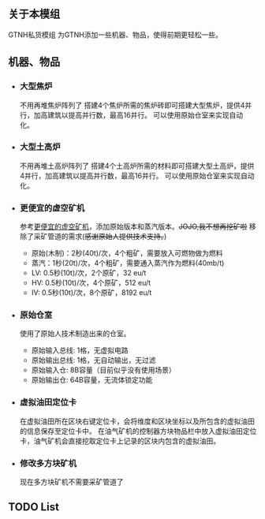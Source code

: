 ## 关于本模组
GTNH私货模组
为GTNH添加一些机器、物品，使得前期更轻松一些。

## 机器、物品
* ### 大型焦炉
  不用再堆焦炉阵列了
  搭建4个焦炉所需的焦炉砖即可搭建大型焦炉，提供4并行，加高建筑以提高并行数，最高16并行。
  可以使用原始仓室来实现自动化。

* ### 大型土高炉
  不用再堆土高炉阵列了
  搭建4个土高炉所需的材料即可搭建大型土高炉，提供4并行，加高建筑以提高并行数，最高16并行。
  可以使用原始仓室来实现自动化。

* ### 更便宜的虚空矿机
  参考[更便宜的虚空矿机](https://github.com/Jonodonozym/CheaperVoidMiners)，添加原始版本和蒸汽版本。~~JOJO,我不想再挖矿啦~~
  移除了采矿管道的需求(~~感谢原始人提供技术支持。~~)
  * 原始(木制)：2秒(40t)/次，4个粗矿，需要放入可燃物做为燃料
  * 蒸汽：1秒(20t)/次，4个粗矿，需要通入蒸汽作为燃料(40mb/t)
  * LV: 0.5秒(10t)/次，2个原矿，32 eu/t
  * HV: 0.5秒(10t)/次，4个原矿，512 eu/t
  * IV: 0.5秒(10t)/次，8个原矿，8192 eu/t

* ### 原始仓室
  使用了原始人技术制造出来的仓室。
  * 原始输入总线: 1格，无虚拟电路
  * 原始输出总线: 1格，无自动输出，无过滤
  * 原始输入仓: 8B容量（目前似乎没有使用场景）
  * 原始输出仓: 64B容量，无流体锁定功能

* ### 虚拟油田定位卡
  在虚拟油田所在区块右键定位卡，会将维度和区块坐标以及所包含的虚拟油田的信息保存至定位卡中。
  在油气矿机的控制器方块物品栏中放入虚拟油田定位卡，油气矿机会直接挖取定位卡上记录的区块内包含的虚拟油田。

* ### 修改多方块矿机
  现在多方块矿机不需要采矿管道了

## TODO List

